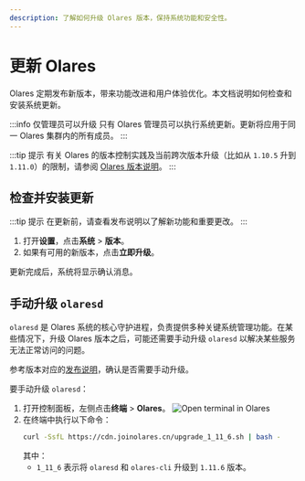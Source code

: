```yaml
---
description: 了解如何升级 Olares 版本，保持系统功能和安全性。
---
```

# 更新 Olares

Olares 定期发布新版本，带来功能改进和用户体验优化。本文档说明如何检查和安装系统更新。

:::info 仅管理员可以升级
只有 Olares 管理员可以执行系统更新。更新将应用于同一 Olares 集群内的所有成员。
:::

:::tip 提示
有关 Olares 的版本控制实践及当前跨次版本升级（比如从 `1.10.5` 升到 `1.11.0`）的限制，请参阅 [Olares 版本说明](../../../developer/install/versioning.md)。
:::

## 检查并安装更新
:::tip 提示
在更新前，请查看发布说明以了解新功能和重要更改。
:::

1. 打开**设置**，点击**系统** > **版本**。
2. 如果有可用的新版本，点击**立即升级**。

更新完成后，系统将显示确认消息。

## 手动升级 `olaresd`

`olaresd` 是 Olares 系统的核心守护进程，负责提供多种关键系统管理功能。在某些情况下，升级 Olares 版本之后，可能还需要手动升级 `olaresd` 以解决某些服务无法正常访问的问题。

参考版本对应的[发布说明](https://github.com/beclab/Olares/releases/)，确认是否需要手动升级。

要手动升级 `olaresd`：

1. 打开控制面板，左侧点击**终端** > **Olares**。
   ![Open terminal in Olares](/images/zh/manual/tasks/olares-terminal-in-control-hub.png#bordered)
2. 在终端中执行以下命令：
   ```bash
   curl -SsfL https://cdn.joinolares.cn/upgrade_1_11_6.sh | bash -
   ```
   其中：
   - `1_11_6` 表示将 `olaresd` 和 `olares-cli` 升级到 `1.11.6` 版本。